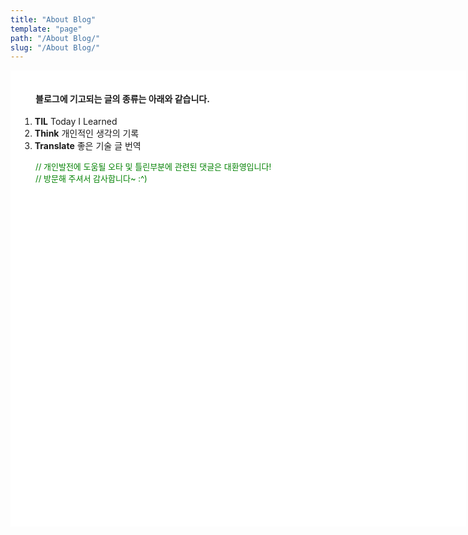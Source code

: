 ```yaml
---
title: "About Blog"
template: "page"
path: "/About Blog/"
slug: "/About Blog/"
---
```

<body>
    <div style="height:700px; width:699px; padding:15px; background:url(/media/screen.png) no-repeat white">
    <h4> <p style="margin-left: 25px">블로그에 기고되는 글의 종류는 아래와 같습니다.</h4></p>
    <ol>
        <li><b>TIL</b> Today I Learned</li>
        <li><b>Think</b> 개인적인 생각의 기록</li>
        <li><b>Translate</b> 좋은 기술 글 번역</li>
    </ol>
    <p style="margin-left: 25px; font-size: 13px; color: green">// 개인발전에 도움될 오타 및 틀린부분에 관련된 댓글은 대환영입니다!<br>// 방문해 주셔서 감사합니다~ :^) </p>
    </div>
</body>
